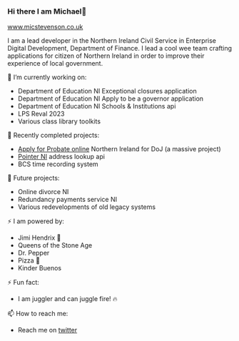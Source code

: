 ### Hi there I am Michael👋

www.micstevenson.co.uk

I am a lead developer in the Northern Ireland Civil Service in Enterprise Digital Development, Department of Finance.
I lead a cool wee team crafting applications for citizen of Northern Ireland in order to improve their experience of local government.

🔭 I’m currently working on:
- Department of Education NI Exceptional closures application
- Department of Education NI Apply to be a governor application
- Department of Education NI Schools & Institutions api
- LPS Reval 2023
- Various class library toolkits

:volcano: Recently completed projects:
- <a href="https://check-eligibility.nidirect.gov.uk/probate">Apply for Probate online</a> Northern Ireland for DoJ (a massive project)
- <a href="https://edd-pointerapi-production.london.cloudapps.digital/index.html">Pointer NI</a> address lookup api
- BCS time recording system

:ship: Future projects:

- Online divorce NI
- Redundancy payments service NI
- Various redevelopments of old legacy systems

⚡ I am powered by:
- Jimi Hendrix :guitar:
- Queens of the Stone Age
- Dr. Pepper
- Pizza 🍕
- Kinder Buenos

⚡ Fun fact:
- I am juggler and can juggle fire! 🔥

📫 How to reach me:
- Reach me on <a href="https://twitter.com/mikeatronic">twitter</a>
<!--

- 🌱 I’m currently learning ...
- 👯 I’m looking to collaborate on ...
- 💬 Ask me about ...
-->
